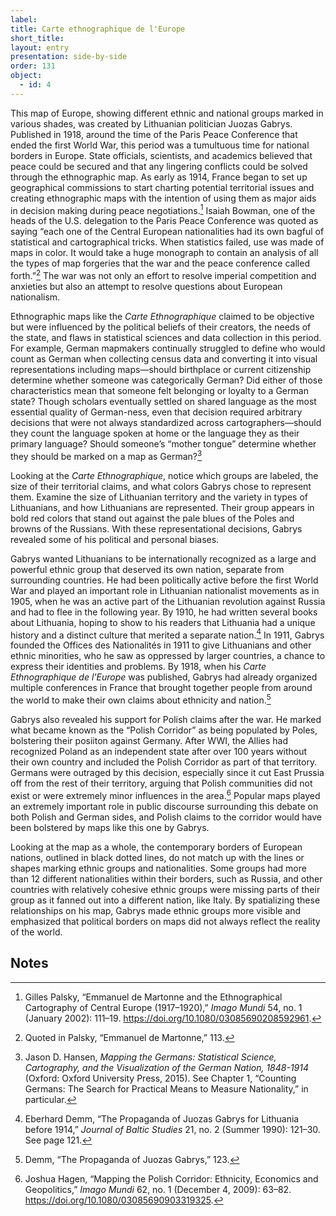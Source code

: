 ```yaml
---
label: 
title: Carte ethnographique de l'Europe
short_title: 
layout: entry
presentation: side-by-side
order: 131
object:
  - id: 4
---
```

This map of Europe, showing different ethnic and national groups marked in various shades, was created by Lithuanian politician Juozas Gabrys. Published in 1918, around the time of the Paris Peace Conference that ended the first World War, this period was a tumultuous time for national borders in Europe. State officials, scientists, and academics believed that peace could be secured and that any lingering conflicts could be solved through the ethnographic map. As early as 1914, France began to set up geographical commissions to start charting potential territorial issues and creating ethnographic maps with the intention of using them as major aids in decision making during peace negotiations.[^1] Isaiah Bowman, one of the heads of the U.S. delegation to the Paris Peace Conference was quoted as saying “each one of the Central European nationalities had its own bagful of statistical and cartographical tricks. When statistics failed, use was made of maps in color. It would take a huge monograph to contain an analysis of all the types of map forgeries that the war and the peace conference called forth.”[^2] The war was not only an effort to resolve imperial competition and anxieties but also an attempt to resolve questions about European nationalism.  

Ethnographic maps like the *Carte Ethnographique* claimed to be objective but were influenced by the political beliefs of their creators, the needs of the state, and flaws in statistical sciences and data collection in this period. For example, German mapmakers continually struggled to define who would count as German when collecting census data and converting it into visual representations including maps—should birthplace or current citizenship determine whether someone was categorically German? Did either of those characteristics mean that someone felt belonging or loyalty to a German state? Though scholars eventually settled on shared language as the most essential quality of German-ness, even that decision required arbitrary decisions that were not always standardized across cartographers—should they count the language spoken at home or the language they as their primary language? Should someone’s “mother tongue” determine whether they should be marked on a map as German?[^3]  

Looking at the *Carte Ethnographique*, notice which groups are labeled, the size of their territorial claims, and what colors Gabrys chose to represent them. Examine the size of Lithuanian territory and the variety in types of Lithuanians, and how Lithuanians are represented. Their group appears in bold red colors that stand out against the pale blues of the Poles and browns of the Russians. With these representational decisions, Gabrys revealed some of his political and personal biases.  

Gabrys wanted Lithuanians to be internationally recognized as a large and powerful ethnic group that deserved its own nation, separate from surrounding countries. He had been politically active before the first World War and played an important role in Lithuanian nationalist movements as in 1905, when he was an active part of the Lithuanian revolution against Russia and had to flee in the following year. By 1910, he had written several books about Lithuania, hoping to show to his readers that Lithuania had a unique history and a distinct culture that merited a separate nation.[^4] In 1911, Gabrys founded the Offices des Nationalités in 1911 to give Lithuanians and other ethnic minorities, who he saw as oppressed by larger countries, a chance to express their identities and problems. By 1918, when his *Carte Ethnographique de l’Europe* was published, Gabrys had already organized multiple conferences in France that brought together people from around the world to make their own claims about ethnicity and nation.[^5] 

Gabrys also revealed his support for Polish claims after the war. He marked what became known as the “Polish Corridor” as being populated by Poles, bolstering their posiiton against Germany. After WWI, the Allies had recognized Poland as an independent state after over 100 years without their own country and included the Polish Corridor as part of that territory. Germans were outraged by this decision, especially since it cut East Prussia off from the rest of their territory, arguing that Polish communities did not exist or were extremely minor influences in the area.[^6] Popular maps played an extremely important role in public discourse surrounding this debate on both Polish and German sides, and Polish claims to the corridor would have been bolstered by maps like this one by Gabrys.  

Looking at the map as a whole, the contemporary borders of European nations, outlined in black dotted lines, do not match up with the lines or shapes marking ethnic groups and nationalities. Some groups had more than 12 different nationalities within their borders, such as Russia, and other countries with relatively cohesive ethnic groups were missing parts of their group as it fanned out into a different nation, like Italy. By spatializing these relationships on his map, Gabrys made ethnic groups more visible and emphasized that political borders on maps did not always reflect the reality of the world.  


## Notes 

[^1]: Gilles Palsky, “Emmanuel de Martonne and the Ethnographical Cartography of Central Europe (1917–1920),” *Imago Mundi* 54, no. 1 (January 2002): 111–19. https://doi.org/10.1080/03085690208592961. 

[^2]: Quoted in Palsky, “Emmanuel de Martonne,” 113.  

[^3]: Jason D. Hansen, *Mapping the Germans: Statistical Science, Cartography, and the Visualization of the German Nation, 1848-1914* (Oxford: Oxford University Press, 2015). See Chapter 1, “Counting Germans: The Search for Practical Means to Measure Nationality,” in particular. 

[^4]: Eberhard Demm, “The Propaganda of Juozas Gabrys for Lithuania before 1914,” *Journal of Baltic Studies* 21, no. 2 (Summer 1990): 121–30. See page 121. 
[^5]:Demm, “The Propaganda of Juozas Gabrys,” 123. 
[^6]: Joshua Hagen, “Mapping the Polish Corridor: Ethnicity, Economics and Geopolitics,” *Imago Mundi* 62, no. 1 (December 4, 2009): 63–82. https://doi.org/10.1080/03085690903319325. 